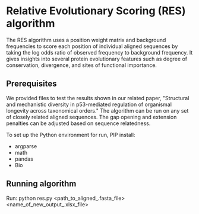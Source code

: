 # Relative Evolutionary Scoring (RES) algorithm

The RES algorithm uses a position weight matrix and background frequencies to score each
position of individual aligned sequences by taking the log odds ratio of observed frequency
to background frequency. It gives insights into several protein evolutionary features such as 
degree of conservation, divergence, and sites of functional importance. 

## Prerequisites

We provided files to test the results shown in our related paper, "Structural and mechanistic diversity
in p53-mediated regulation of organismal longevity across taxonomical orders." The algorithm can be
run on any set of closely related aligned sequences. The gap opening and extension penalties can be adjusted
based on sequence relatedness.

To set up the Python environment for run, PIP install:
 - argparse
 - math
 - pandas
 - Bio

## Running algorithm

Run: python res.py <path_to_aligned_.fasta_file> <name_of_new_output_.xlsx_file>



